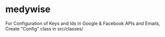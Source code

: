 # medywise

For Configuration of Keys and Ids in Google & Facebook APIs and Emails, Create "Config" class in src/classes/  
